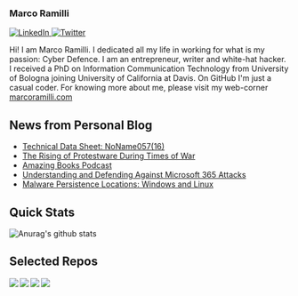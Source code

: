 ### Marco Ramilli

<p align="left">
 <a href="https://www.linkedin.com/in/marcoramilli/" target="_blank">
    <img src="https://img.shields.io/badge/LinkedIn-%230077B5.svg?&style=flat-square&logo=linkedin&logoColor=white&color=071A2C" alt="LinkedIn">
 <a href="https://twitter.com/Marco_Ramilli/" target="_blank">
    <img src="https://img.shields.io/badge/Twitter-%231877F2.svg?&style=flat-square&logo=twitter&logoColor=white&color=071A2C" alt="Twitter">
  </a>
</p>

Hi! I am Marco Ramilli. I dedicated all my life in working for what is my passion: Cyber Defence. I am an entrepreneur, writer and white-hat hacker. I received a PhD on Information Communication Technology from University of Bologna joining University of California at Davis. On GitHub I'm just a casual coder. For knowing more about me, please visit my web-corner [marcoramilli.com](https://marcoramilli.com) 

## News from Personal Blog
<!--START_SECTION:feed-->
* [Technical Data Sheet: NoName057(16)](https:&#x2F;&#x2F;marcoramilli.com&#x2F;2023&#x2F;12&#x2F;15&#x2F;technical-data-sheet-noname05716&#x2F;)
* [The Rising of Protestware During Times of War](https:&#x2F;&#x2F;marcoramilli.com&#x2F;2023&#x2F;11&#x2F;20&#x2F;the-rising-of-protestware-during-times-of-war&#x2F;)
* [Amazing Books Podcast](https:&#x2F;&#x2F;marcoramilli.com&#x2F;2023&#x2F;10&#x2F;16&#x2F;amazing-books-podcast&#x2F;)
* [Understanding and Defending Against Microsoft 365 Attacks](https:&#x2F;&#x2F;marcoramilli.com&#x2F;2023&#x2F;09&#x2F;29&#x2F;understanding-and-defending-against-microsoft-365-attacks&#x2F;)
* [Malware Persistence Locations: Windows and Linux](https:&#x2F;&#x2F;marcoramilli.com&#x2F;2023&#x2F;09&#x2F;23&#x2F;malware-persistence-locations-windows-and-linux&#x2F;)
<!--END_SECTION:feed-->

## Quick Stats
![Anurag's github stats](https://github-readme-stats.vercel.app/api?username=marcoramilli&show_icons=true&hide_border=true&hide=contribs,prs])

## Selected Repos
<a href="https://github.com/marcoramilli/MalwareTrainingSets">
  <img align="left" src="https://github-readme-stats.vercel.app/api/pin/?username=marcoramilli&repo=MalwareTrainingSets" />
</a>
<a href="https://github.com/marcoramilli/PhishingKitTracker">
  <img align="left" src="https://github-readme-stats.vercel.app/api/pin/?username=marcoramilli&repo=PhishingKitTracker" />
</a>
<a href="https://github.com/marcoramilli/malcontrol">
  <img align="left" src="https://github-readme-stats.vercel.app/api/pin/?username=marcoramilli&repo=malcontrol" />
</a>
<a href="https://github.com/marcoramilli/APT34">
  <img align="left" src="https://github-readme-stats.vercel.app/api/pin/?username=marcoramilli&repo=APT34" />
</a>
